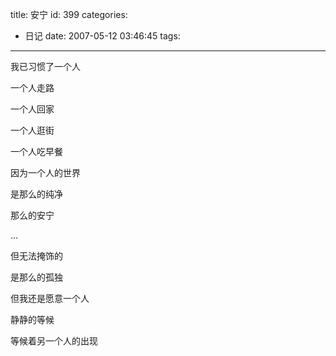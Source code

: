 title: 安宁
id: 399
categories:
  - 日记
date: 2007-05-12 03:46:45
tags:
---

我已习惯了一个人

一个人走路

一个人回家

一个人逛街

一个人吃早餐

因为一个人的世界

是那么的纯净

那么的安宁

...

但无法掩饰的

是那么的孤独

但我还是愿意一个人

静静的等候

等候着另一个人的出现